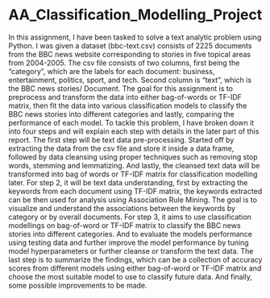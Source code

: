 # AA_Classification_Modelling_Project
In this assignment, I have been tasked to solve a text analytic problem using Python.  I was given a dataset (bbc-text.csv) consists of 2225 documents from the BBC news website corresponding to stories in five topical areas from 2004-2005. The csv file consists of two columns, first being the “category”, which are the labels for each document: business, entertainment, politics, sport, and tech. Second column is “text”, which is the BBC news stories/ Document.  The goal for this assignment is to preprocess and transform the data into either bag-of-words or TF-IDF matrix, then fit the data into various classification models to classify the BBC news stories into different categories and lastly, comparing the performance of each model. To tackle this problem, I have broken down it into four steps and will explain each step with details in the later part of this report. The first step will be text data pre-processing. Started off by extracting the data from the csv file and store it inside a data frame, followed by data cleansing using proper techniques such as removing stop words, stemming and lemmatizing. And lastly, the cleansed text data will be transformed into bag of words or TF-IDF matrix for classification modelling later. For step 2, it will be text data understanding, first by extracting the keywords from each document using TF-IDF matrix, the keywords extracted can be then used for analysis using Association Rule Mining. The goal is to visualize and understand the associations between the keywords by category or by overall documents.  For step 3, it aims to use classification modellings on bag-of-word or TF-IDF matrix to classify the BBC news stories into different categories. And to evaluate the models performance using testing data and further improve the model performance by tuning model hyperparameters or further cleanse or transform the text data. The last step is to summarize the findings, which can be a collection of accuracy scores from different models using either bag-of-word or TF-IDF matrix and choose the most suitable model to use to classify future data. And finally, some possible improvements to be made.
